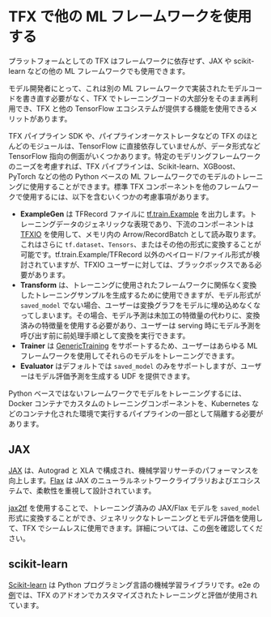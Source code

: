 # TFX で他の ML フレームワークを使用する

プラットフォームとしての TFX はフレームワークに依存せず、JAX や scikit-learn などの他の ML フレームワークでも使用できます。

モデル開発者にとって、これは別の ML フレームワークで実装されたモデルコードを書き直す必要がなく、TFX でトレーニングコードの大部分をそのまま再利用でき、TFX と他の TensorFlow エコシステムが提供する機能を使用できるメリットがあります。

TFX パイプライン SDK や、パイプラインオーケストレータなどの TFX のほとんどのモジュールは、TensorFlow に直接依存していませんが、データ形式など TensorFlow 指向の側面がいくつかあります。特定のモデリングフレームワークのニーズを考慮すれば、TFX パイプラインは、Scikit-learn、XGBoost、PyTorch などの他の Python ベースの ML フレームワークでのモデルのトレーニングに使用することができます。標準 TFX コンポーネントを他のフレームワークで使用するには、以下を含むいくつかの考慮事項があります。

- **ExampleGen** は TFRecord ファイルに [tf.train.Example](https://www.tensorflow.org/tutorials/load_data/tfrecord) を出力します。トレーニングデータのジェネリックな表現であり、下流のコンポーネントは [TFXIO](https://github.com/tensorflow/community/blob/master/rfcs/20191017-tfx-standardized-inputs.md) を使用して、メモリ内の Arrow/RecordBatch として読み取ります。これはさらに `tf.dataset`、`Tensors`、またはその他の形式に変換することが可能です。tf.train.Example/TFRecord 以外のペイロード/ファイル形式が検討されていますが、TFXIO ユーザーに対しては、ブラックボックスである必要があります。
- **Transform** は、トレーニングに使用されたフレームワークに関係なく変換したトレーニングサンプルを生成するために使用できますが、モデル形式が `saved_model` でない場合、ユーザーは変換グラフをモデルに埋め込めなくなってしまいます。その場合、モデル予測は未加工の特徴量の代わりに、変換済みの特徴量を使用する必要があり、ユーザーは serving 時にモデル予測を呼び出す前に前処理手順として変換を実行できます。
- **Trainer** は [GenericTraining](https://www.tensorflow.org/tfx/guide/trainer#generic_trainer) をサポートするため、ユーザーはあらゆる ML フレームワークを使用してそれらのモデルをトレーニングできます。
- **Evaluator** はデフォルトでは `saved_model` のみをサポートしますが、ユーザーはモデル評価予測を生成する UDF を提供できます。

Python ベースではないフレームワークでモデルをトレーニングするには、Docker コンテナでカスタムのトレーニングコンポーネントを、Kubernetes などのコンテナ化された環境で実行するパイプラインの一部として隔離する必要があります。

## JAX

[JAX](https://github.com/google/jax) は、Autograd と XLA で構成され、機械学習リサーチのパフォーマンスを向上します。[Flax](https://github.com/google/flax) は JAX のニューラルネットワークライブラリおよびエコシステムで、柔軟性を重視して設計されています。

[jax2tf](https://github.com/google/jax/tree/main/jax/experimental/jax2tf) を使用することで、トレーニング済みの JAX/Flax モデルを `saved_model` 形式に変換することができ、ジェネリックなトレーニングとモデル評価を使用して、TFX でシームレスに使用できます。詳細については、この[例](https://github.com/tensorflow/tfx/blob/master/tfx/examples/penguin/penguin_utils_flax_experimental.py)を確認してください。

## scikit-learn

[Scikit-learn](https://scikit-learn.org/stable/) は Python プログラミング言語の機械学習ライブラリです。e2e の[例](https://github.com/tensorflow/tfx-addons/tree/main/examples/sklearn_penguins)では、TFX のアドオンでカスタマイズされたトレーニングと評価が使用されています。
